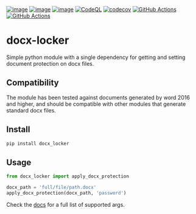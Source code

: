 [![image](https://img.shields.io/pypi/v/docx-locker)](https://pypi.org/project/docx-locker/)
[![image](https://img.shields.io/pypi/l/docx-locker)](https://github.com/rowanhoy/docx-locker/blob/main/LICENSE)
[![image](https://img.shields.io/pypi/pyversions/docx-locker)](https://pypi.org/project/docx-locker/)
[![CodeQL](https://github.com/rowanhoy/docx-locker/actions/workflows/codeql.yml/badge.svg?branch=main&event=push)](https://github.com/rowanhoy/docx-locker/actions/workflows/codeql.yml)
[![codecov](https://codecov.io/github/rowanhoy/docx-locker/graph/badge.svg?token=FW6CBDRBV4)](https://codecov.io/github/rowanhoy/docx-locker)
[![GitHub Actions](https://github.com/rowanhoy/docx-locker/workflows/Release/badge.svg)](https://github.com/rowanhoy/docx-locker/actions)
[![GitHub Actions](https://github.com/rowanhoy/docx-locker/workflows/Tests/badge.svg)](https://github.com/rowanhoy/docx-locker/actions)


# docx-locker
Simple python module with a single dependency for getting and setting document protection on docx files.

## Compatibility

The module has been tested against documents generated by word 2016 and higher, and should be compatible with other modules that generate standard docx files.

## Install

```sh
pip install docx_locker
```

## Usage
```python
from docx_locker import apply_docx_protection

docx_path = 'full/file/path.docx'
apply_docx_protection(docx_path, 'password')

```

Check the [docs](https://rowanhoy.github.io/docx-locker) for a full list of supported args.